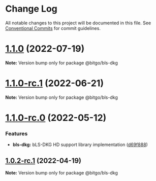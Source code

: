 # Change Log

All notable changes to this project will be documented in this file.
See [Conventional Commits](https://conventionalcommits.org) for commit guidelines.

# [1.1.0](https://github.com/BitGo/BitGoJS/compare/@bitgo/bls-dkg@1.1.0-rc.1...@bitgo/bls-dkg@1.1.0) (2022-07-19)

**Note:** Version bump only for package @bitgo/bls-dkg





# [1.1.0-rc.1](https://github.com/BitGo/BitGoJS/compare/@bitgo/bls-dkg@1.1.0-rc.0...@bitgo/bls-dkg@1.1.0-rc.1) (2022-06-21)

**Note:** Version bump only for package @bitgo/bls-dkg





# [1.1.0-rc.0](https://github.com/BitGo/BitGoJS/compare/@bitgo/bls-dkg@1.0.2...@bitgo/bls-dkg@1.1.0-rc.0) (2022-05-12)


### Features

* **bls-dkg:** bLS-DKG HD support library implementation ([d69f888](https://github.com/BitGo/BitGoJS/commit/d69f888b91d2462ce878d7ed1d185cdd314c15a1))





## [1.0.2-rc.1](https://github.com/BitGo/BitGoJS/compare/@bitgo/bls-dkg@1.0.2-rc.0...@bitgo/bls-dkg@1.0.2-rc.1) (2022-04-19)

**Note:** Version bump only for package @bitgo/bls-dkg
